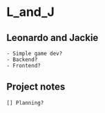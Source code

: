 # L_and_J

## Leonardo and Jackie 
	- Simple game dev?
	- Backend? 
	- Frontend? 

## Project notes 
	[] Planning?
